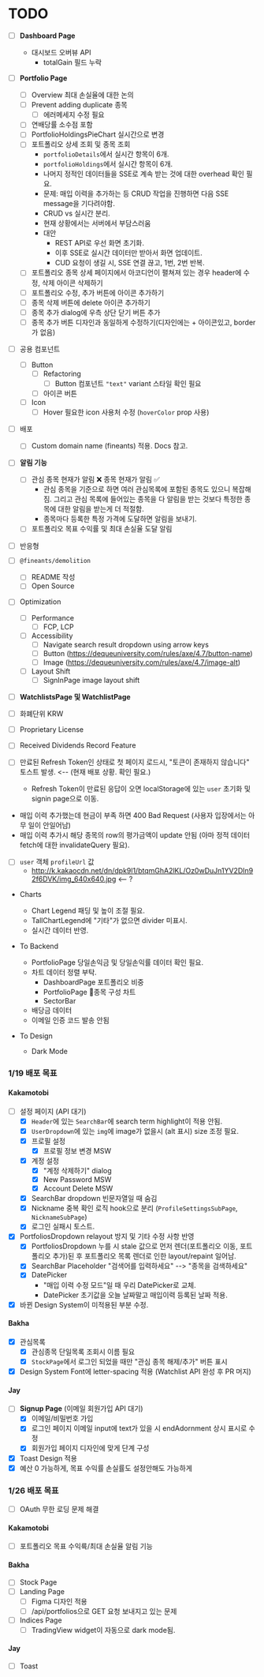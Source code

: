 # TODO

- [ ] **Dashboard Page**
	- 대시보드 오버뷰 API 
		- totalGain 필드 누락

- [ ] **Portfolio Page**
	- [ ] Overview 최대 손실율에 대한 논의
	- [ ] Prevent adding duplicate 종목
		- [ ] 에러메세지 수정 필요
	- [ ] 연배당률 소수점 포함
	- [ ] PortfolioHoldingsPieChart 실시간으로 변경
	- [ ] 포트폴리오 상세 조회 및 종목 조회
		- `portfolioDetails`에서 실시간 항목이 6개.
		- `portfolioHoldings`에서 실시간 항목이 6개.
		- 나머지 정적인 데이터들을 SSE로 계속 받는 것에 대한 overhead 확인 필요.
		- 문제: 매입 이력을 추가하는 등 CRUD 작업을 진행하면 다음 SSE message을 기다려야함.
		- CRUD vs 실시간 분리.
		- 현재 상황에서는 서버에서 부담스러움
		- 대안
			- REST API로 우선 화면 초기화.
			- 이후 SSE로 실시간 데이터만 받아서 화면 업데이트.
			- CUD 요청이 생길 시, SSE 연결 끊고, 1번, 2번 반복.
	- [ ] 포트폴리오 종목 상세 페이지에서 아코디언이 펼쳐져 있는 경우 header에 수정, 삭제 아이콘 삭제하기
	- [ ] 포트폴리오 수정, 추가 버튼에 아이콘 추가하기
	- [ ] 종목 삭제 버튼에 delete 아이콘 추가하기
	- [ ] 종목 추가 dialog에 우측 상단 닫기 버튼 추가
	- [ ] 종목 추가 버튼 디자인과 동일하게 수정하기(디자인에는 + 아이콘있고, border가 없음)

- [ ] 공용 컴포넌트
	- [ ] Button
		- [ ] Refactoring
			- [ ] Button 컴포넌트 `"text"` variant 스타일 확인 필요
		- [ ] 아이콘 버튼
	- [ ] Icon
		- [ ] Hover 필요한 icon 사용처 수정 (`hoverColor` prop 사용)

- [ ] 배포
	- [ ] Custom domain name (fineants) 적용. Docs 참고.

- [ ] **알림 기능**
	- [ ] 관심 종목 현재가 알림 ❌ 종목 현재가 알림 ✅
		- 관심 종목을 기준으로 하면 여러 관심목록에 포함된 종목도 있으니 복잡해짐. 그리고 관심 목록에 들어있는 종목을 다 알림을 받는 것보다 특정한 종목에 대한 알림을 받는게 더 적절함.
		- 종목마다 등록한 특정 가격에 도달하면 알림을 보내기.
	- [ ] 포트폴리오 목표 수익률 및 최대 손실율 도달 알림

- [ ] 반응형

- [ ] `@fineants/demolition`
	- [ ] README 작성
	- [ ] Open Source

- [ ] Optimization
	- [ ] Performance
		- [ ] FCP, LCP
	- [ ] Accessibility
		- [ ] Navigate search result dropdown using arrow keys
		- [ ] Button (https://dequeuniversity.com/rules/axe/4.7/button-name)
		- [ ] Image (https://dequeuniversity.com/rules/axe/4.7/image-alt)
	- [ ] Layout Shift
		- [ ] SignInPage image layout shift

- [ ] **WatchlistsPage 및 WatchlistPage**

- [ ] 화폐단위 KRW

- [ ] Proprietary License

- [ ] Received Dividends Record Feature

- [ ] 만료된 Refresh Token인 상태로 첫 페이지 로드시, "토큰이 존재하지 않습니다" 토스트 발생. <-- (현재 배포 상황. 확인 필요.)
	- Refresh Token이 만료된 응답이 오면 localStorage에 있는 `user` 초기화 및 signin page으로 이동.

- 매입 이력 추가했는데 현금이 부족 하면 400 Bad Request (사용자 입장에서는 아무 일이 안일어남)
- 매입 이력 추가시 해당 종목의 row의 평가금액이 update 안됨 (아마 정적 데이터 fetch에 대한 invalidateQuery 필요).

- [ ] `user` 객체 `profileUrl` 값
	- http://k.kakaocdn.net/dn/dpk9l1/btqmGhA2lKL/Oz0wDuJn1YV2DIn92f6DVK/img_640x640.jpg <-- ?

- Charts
	- Chart Legend 패딩 및 높이 조절 필요.
	- TallChartLegend에 "기타"가 없으면 divider 미표시.
	- 실시간 데이터 반영.

- To Backend
	- PortfolioPage 당일손익금 및 당일손익률 데이터 확인 필요.
	- 차트 데이터 정렬 부탁.
		- DashboardPage 포트폴리오 비중 
		- PortfolioPage 종목 구성 차트
		- SectorBar
	- 배당금 데이터
	- 이메일 인증 코드 발송 안됨

- To Design
	- Dark Mode

### 1/19 배포 목표

#### Kakamotobi
- [ ] 설정 페이지 (API 대기)
	- [x] `Header`에 있는 `SearchBar`에 search term highlight이 적용 안됨.
	- [x] `UserDropdown`에 있는 `img`에 image가 없을시 (alt 표시) size 조정 필요.
	- [x] 프로필 설정
		- [x] 프로필 정보 변경 MSW
	- [x] 계정 설정
		- [x] "계정 삭제하기" dialog
		- [x] New Password MSW
		- [x] Account Delete MSW
	- [x] SearchBar dropdown 빈문자열일 때 숨김
	- [x] Nickname 중복 확인 로직 hook으로 분리 (`ProfileSettingsSubPage`, `NicknameSubPage`)
	- [x] 로그인 실패시 토스트.
- [x] PortfoliosDropdown relayout 방지 및 기타 수정 사항 반영
	- [x] PortfoliosDropdown 누를 시 stale 값으로 먼저 렌더(포트폴리오 이동, 포트폴리오 추가)된 후 포트폴리오 목록 렌더로 인한 layout/repaint 일어남.
	- [x] SearchBar Placeholder "검색어를 입력하세요" --> "종목을 검색하세요"
	- [x] DatePicker
		- "매입 이력 수정 모드"일 때 우리 DatePicker로 교체.
		- DatePicker 초기값을 오늘 날짜말고 매입이력 등록된 날짜 적용.
- [x] 바뀐 Design System이 미적용된 부분 수정.
#### Bakha
- [x] 관심목록
	- [x] 관심종목 단일목록 조회시 이름 필요
	- [x] `StockPage`에서 로그인 되었을 때만 "관심 종목 해제/추가" 버튼 표시
- [x] Design System Font에 letter-spacing 적용 (Watchlist API 완성 후 PR 머지)
#### Jay
- [ ] **Signup Page** (이메일 회원가입 API 대기)
	- [x] 이메일/비밀번호 가입
	- [x] 로그인 페이지 이메일 input에 text가 있을 시 endAdornment 상시 표시로 수정
	- [x] 회원가입 페이지 디자인에 맞게 단계 구성
- [x] Toast Design 적용
- [x] 예산 0 가능하게, 목표 수익률 손실률도 설정안해도 가능하게

### 1/26 배포 목표
- [ ] OAuth 무한 로딩 문제 해결
#### Kakamotobi
- [ ] 포트폴리오 목표 수익륙/최대 손실율 알림 기능
#### Bakha
- [ ] Stock Page
- [ ] Landing Page
	- [ ] Figma 디자인 적용
	- [ ] /api/portfolios으로 GET 요청 보내지고 있는 문제
- [ ] Indices Page
	- [ ] TradingView widget이 자동으로 dark mode됨.
#### Jay
- [ ] Toast

